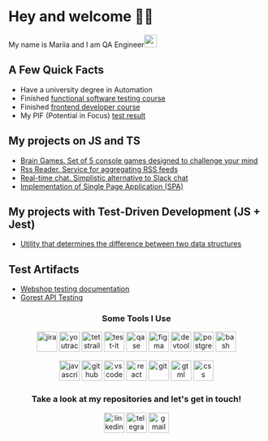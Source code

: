 # Hey and welcome 👨‍💻
My name is Mariia and I am QA Engineer<img src="https://em-content.zobj.net/source/microsoft-teams/363/lady-beetle_1f41e.png" height="25">

## A Few Quick Facts
- Have a university degree in Automation
- Finished [functional software testing course](https://stepik.org/course/171826/info)
- Finished [frontend developer course](https://ru.hexlet.io/programs/frontend)
- My PIF (Potential in Focus) [test result](https://drive.google.com/drive/folders/1Lc_C-ZB9siqkrXnz_ybs49yDCZBp2kAk?usp=sharing)


## My projects on JS and TS
- [Brain Games. Set of 5 console games designed to challenge your mind](https://github.com/mariesukhova/frontend-project-44)
- [Rss Reader. Service for aggregating RSS feeds](https://github.com/mariesukhova/frontend-project-11)
- [Real-time chat. Simplistic alternative to Slack chat](https://github.com/mariesukhova/frontend-project-12)
- [Implementation of Single Page Application (SPA)](https://github.com/mariesukhova/test-severstal)

## My projects with Test-Driven Development (JS + Jest)
- [Utility that determines the difference between two data structures](https://github.com/mariesukhova/frontend-project-46)

## Test Artifacts
- [Webshop testing documentation](https://github.com/mariesukhova/webshop_testing)
- [Gorest API Testing](https://github.com/mariesukhova/gorest_api)

<h3 align="center">Some Tools I Use</h3>
<p align="center">
  <img src="https://cdn.jsdelivr.net/gh/devicons/devicon/icons/jira/jira-original.svg" title="jira" alt="jira" width="40" height="40" />
  <img src="https://upload.wikimedia.org/wikipedia/commons/thumb/8/8d/YouTrack_Icon.svg/1024px-YouTrack_Icon.svg.png?20200803082248" title="youtrack" alt="youtrack" width="40" height="40" />
  <img src="https://codahosted.io/packs/21236/unversioned/assets/LOGO/ba1091c59bab89cd2fd0f289622731fe16113d7b00905abe64759c313a4b73b76c1b0426076ed76cb74752234c734131df46992d5b8b48fc13e264240e4f7119f736cfeb64df36ded54b5cbf6198b9cadedf18dd0cac5c7dbcd16e6336c29363cd1292ba" title="testrail" alt="tetstrail" width="40" height="40" />
  <img src="https://docs.testit.software/images/testit_logo_icon.png" title="test-it" alt="test-it" width="40" height="40" />
  <img src="https://luna1.co/eb0187.png" title="qase" alt="qase" width="40" height="40" />
  <img src="https://cdn.jsdelivr.net/gh/devicons/devicon/icons/figma/figma-original.svg" title="figma" alt="figma" width="40" height="40" />
  <img src="https://d33wubrfki0l68.cloudfront.net/38b5c953a4667366685d55db55d057c86db1fc54/a0fdc/static/acae6b24d940347661ca901ea07f47c1/chrome-dev-logo-icon.png" title="devtools" alt="devtools" width="40" height="40" />
  <img src="https://raw.githubusercontent.com/danielcranney/readme-generator/main/public/icons/skills/postgresql-colored.svg" alt="postgreSQL" width="40" height="40" />
  <img src="https://upload.wikimedia.org/wikipedia/commons/thumb/4/4b/Bash_Logo_Colored.svg/1024px-Bash_Logo_Colored.svg.png?20180723054350" title="bash" alt="bash" width="40" height="40" />
</p>

<p align="center">
  <img src="https://user-images.githubusercontent.com/74038190/212257454-16e3712e-945a-4ca2-b238-408ad0bf87e6.gif" title="javascript" alt="javascript" width="40" height="40">
  <img src="https://user-images.githubusercontent.com/74038190/212257468-1e9a91f1-b626-4baa-b15d-5c385dfa7ed2.gif" title="github" alt="github" width="40" height="40">
  <img src="https://user-images.githubusercontent.com/74038190/212257465-7ce8d493-cac5-494e-982a-5a9deb852c4b.gif" title="vscode" alt="vscode" width="40" height="40">
  <img src="https://user-images.githubusercontent.com/74038190/212257467-871d32b7-e401-42e8-a166-fcfd7baa4c6b.gif" title="react" alt="react" width="40" height="40">
  <img src="https://user-images.githubusercontent.com/74038190/212281775-b468df30-4edc-4bf8-a4ee-f52e1aaddc86.gif" title="git" alt="git" width="40">
  <img src="https://github.com/Anmol-Baranwal/Cool-GIFs-For-GitHub/assets/74038190/29fd6286-4e7b-4d6c-818f-c4765d5e39a9" title="html" alt="gtml" width="40" height="40">
  <img src="https://github.com/Anmol-Baranwal/Cool-GIFs-For-GitHub/assets/74038190/67f477ed-6624-42da-99f0-1a7b1a16eecb" title="css" alt="css" width="40" height="40">
</p>

<h3 align="center">Take a look at my repositories and let's get in touch!</h3>
<p align="center">
  <a href="https://www.linkedin.com/in/mariesukhova/"><img src="https://img.icons8.com/?size=512&id=13930&format=png" width="40" height="40" alt="linkedin" /></a>
  <a href="https://t.me/mariesukhova"><img src="https://img.icons8.com/?size=512&id=63306&format=png" width="40" height="40" alt="telegram" /></a>
  <a href="mailto:mariesukhova@gmail.com"><img src="https://img.icons8.com/?size=512&id=P7UIlhbpWzZm&format=png" width="40" height="40" alt="gmail" /></a>
</p>
